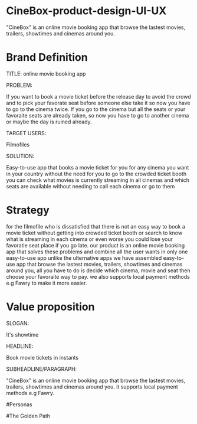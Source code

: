 # CineBox-product-design-UI-UX
"CineBox" is an online movie booking app that browse the lastest movies, trailers, showtimes and cinemas around you.


# Brand Definition

TITLE: online movie booking app

PROBLEM: 

If you want to book a movie ticket before the release day to avoid the crowd and to pick your favorate seat before someone else take it
so now you have to go to the cinema twice.
If you go to the cinema but all the seats or your favoraite seats are already taken, so now you have to go to another cinema or maybe the day is ruined already.


TARGET USERS: 

Filmofiles


SOLUTION: 

Easy-to-use app that books a movie ticket for you for any cinema you want in your country without the need for you to go to the crowded ticket booth
you can check what movies is currently streaming in all cinemas and which seats are available without needing to call each cinema or go to them 



# Strategy

for the filmofile who is dissatisfied that there is not an easy way to book a movie ticket without getting into crowded ticket booth or 
search to know what is streaming in each cinema or even worse you could lose your favoratie seat place if you go late.
our product is an online movie booking app that solves these problems and combine all the user wants in only one
easy-to-use app unlike the ulternative apps 
we have assembled easy-to-use app that browse the lastest movies, trailers, showtimes and cinemas around you, all you have to do is decide 
which cinema, movie and seat then choose your favoraite way to pay. we also supports local payment methods e.g Fawry to make it more easier.



# Value proposition

SLOGAN: 

It's showtime

HEADLINE: 

Book movie tickets in instants

SUBHEADLINE/PARAGRAPH: 

"CineBox" is an online movie booking app that browse the lastest movies, trailers, showtimes and cinemas around you.
it supports local payment methods e.g Fawry.



#Personas 





#The Golden Path







